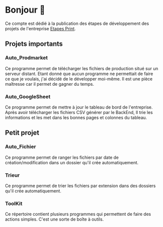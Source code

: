 # Bonjour 👋

Ce compte est dédié à la publication des étapes de développement des projets de l'entreprise [Etapes Print](https://etapes-print.com/).

## Projets importants

### Auto_Prodmarket

Ce programme permet de télécharger les fichiers de production situé sur un serveur distant. 
Etant donné que aucun programme ne permettait de faire ce que je voulais, j'ai décidé de le développer moi-même.
Il est une pièce maîtresse car il permet de gagner du temps.

### Auto_GoogleSheet

Ce programme permet de mettre à jour le tableau de bord de l'entreprise.
Après avoir télécharger les fichiers CSV générer par le BackEnd,
Il trie les informations et les met dans les bonnes pages et colonnes du tableau.

## Petit projet

### Auto_Fichier

Ce programme permet de ranger les fichiers par date de création/modification dans un dossier qu'il crée automatiquement.

### Trieur

Ce programme permet de trier les fichiers par extension dans des dossiers qu'il crée automatiquement.

### ToolKit

Ce répertoire contient plusieurs programmes qui permettent de faire des actions simples.
C'est une sorte de boîte à outils.


